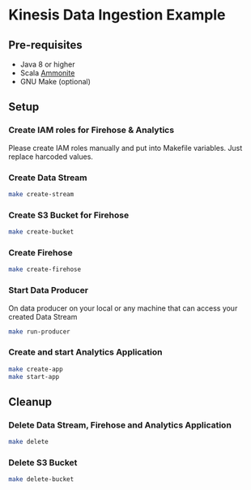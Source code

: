 # Kinesis Data Ingestion Example

## Pre-requisites

-   Java 8 or higher
-   Scala [Ammonite](https://ammonite.io/#Ammonite-REPL)
-   GNU Make (optional)

## Setup

### Create IAM roles for Firehose & Analytics

Please create IAM roles manually and put into Makefile variables. Just replace harcoded values.

### Create Data Stream

```bash
make create-stream
```

### Create S3 Bucket for Firehose

```bash
make create-bucket
```

### Create Firehose

```bash
make create-firehose
```

### Start Data Producer

On data producer on your local or any machine that can access your created Data Stream 

```bash
make run-producer
```

### Create and start Analytics Application

```bash
make create-app
make start-app
```

## Cleanup

### Delete Data Stream, Firehose and Analytics Application

```bash
make delete
```

### Delete S3 Bucket

```bash
make delete-bucket
```
